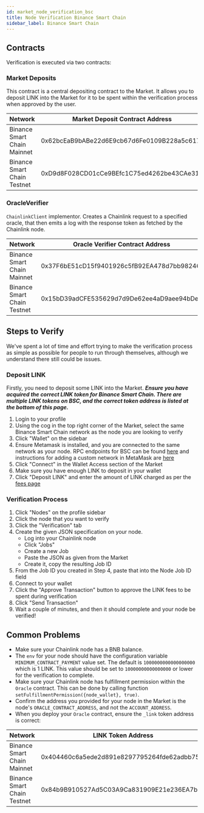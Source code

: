 ```yaml
---
id: market_node_verification_bsc
title: Node Verification Binance Smart Chain
sidebar_label: Binance Smart Chain
---
```


## Contracts
Verification is executed via two contracts:

### Market Deposits
This contract is a central depositing contract to the Market. It allows you to deposit LINK into the 
Market for it to be spent within the verification process when approved by the user.

| Network                        | Market Deposit Contract Address            |
|--------------------------------|--------------------------------------------|
| Binance Smart Chain Mainnet    | 0x62bcEaB9bABe22d6E9cb67d6Fe0109B228a5c617 |
| Binance Smart Chain Testnet    | 0xD9d8F028CD01cCe9BEfc1C75ed4262be43CAe318 |


### OracleVerifier
`ChainlinkClient` implementor. Creates a Chainlink request to a specified oracle, that then emits a log 
with the response token as fetched by the Chainlink node. 

| Network                        | Oracle Verifier Contract Address           |
|--------------------------------|--------------------------------------------|
| Binance Smart Chain Mainnet    | 0x37F6bE51cD15f9401926c5fB92EA478d7bb98246 |
| Binance Smart Chain Testnet    | 0x15bD39adCFE535629d7d9De62ee4aD9aee94bDeB |

## Steps to Verify
We've spent a lot of time and effort trying to make the verification process as simple as possible for people to run 
through themselves, although we understand there still could be issues.

### Deposit LINK
Firstly, you need to deposit some LINK into the Market. ***Ensure you have acquired the correct LINK token for Binance Smart Chain.
There are multiple LINK tokens on BSC, and the correct token address is listed at the bottom of this page.***

1. Login to your profile
2. Using the cog in the top right corner of the Market, select the same Binance Smart Chain network as the node you are looking to verify
3. Click "Wallet" on the sidebar
4. Ensure Metamask is installed, and you are connected to the same network as your node. RPC endpoints for BSC can be found 
[here](https://docs.binance.org/smart-chain/developer/rpc.html) and instructions for adding a custom network in MetaMask are 
[here](https://metamask.zendesk.com/hc/en-us/articles/360043227612-How-to-add-a-custom-Network-RPC-and-or-Block-Explorer)
5. Click "Connect" in the Wallet Access section of the Market
6. Make sure you have enough LINK to deposit in your wallet
7. Click "Deposit LINK" and enter the amount of LINK charged as per the [fees page](https://market.link/fees)

### Verification Process

1. Click "Nodes" on the profile sidebar
2. Click the node that you want to verify
3. Click the "Verification" tab
4. Create the given JSON specification on your node.
    - Log into your Chainlink node
    - Click "Jobs"
    - Create a new Job
    - Paste the JSON as given from the Market
    - Create it, copy the resulting Job ID
5. From the Job ID you created in Step 4, paste that into the Node Job ID field
6. Connect to your wallet
7. Click the "Approve Transaction" button to approve the LINK fees to be spent during verification
8. Click "Send Transaction"
9. Wait a couple of minutes, and then it should complete and your node be verified!

## Common Problems

- Make sure your Chainlink node has a BNB balance.
- The `env` for your node should have the configuration variable `MINIMUM_CONTRACT_PAYMENT` value set. The default is `1000000000000000000` which is 1 LINK. This value should be set to `10000000000000000` or lower for the verification to complete.
- Make sure your Chainlink node has fulfillment permission within the `Oracle` contract. This can be done by calling function `setFulfillmentPermission({node_wallet}, true)`.
- Confirm the address you provided for your node in the Market is the node's `ORACLE_CONTRACT_ADDRESS`, and not the `ACCOUNT_ADDRESS`.
- When you deploy your `Oracle` contract, ensure the `_link` token address is correct:

| Network                        | LINK Token Address                         |
|--------------------------------|--------------------------------------------|
| Binance Smart Chain Mainnet    | 0x404460c6a5ede2d891e8297795264fde62adbb75 |
| Binance Smart Chain Testnet    | 0x84b9B910527Ad5C03A9Ca831909E21e236EA7b06 |